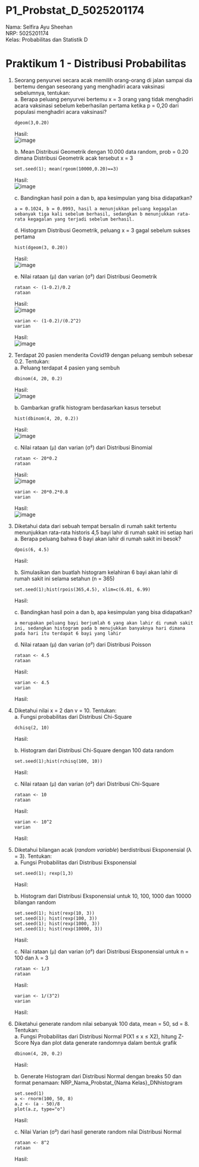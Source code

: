 # P1_Probstat_D_5025201174

Nama: Selfira Ayu Sheehan  
NRP: 5025201174  
Kelas: Probabilitas dan Statistik D

# Praktikum 1 - Distribusi Probabilitas

1. Seorang penyurvei secara acak memilih orang-orang di jalan sampai dia bertemu dengan seseorang yang menghadiri acara vaksinasi sebelumnya, tentukan:  
   a. Berapa peluang penyurvei bertemu x = 3 orang yang tidak menghadiri acara vaksinasi sebelum keberhasilan pertama ketika p = 0,20 dari populasi menghadiri acara vaksinasi?  
   
   ```
   dgeom(3,0.20)
   ```
   Hasil:  
   ![image](https://user-images.githubusercontent.com/80016547/162620391-84d15bbe-2d51-49c5-9a5a-30cbaa85169c.png)
   
   
   b. Mean Distribusi Geometrik dengan 10.000 data random, prob = 0.20 dimana Distribusi Geometrik acak tersebut x = 3  
   
   ```
   set.seed(1); mean(rgeom(10000,0.20)==3)
   ```  
   Hasil:  
   ![image](https://user-images.githubusercontent.com/80016547/162620490-c64a7ccd-f6d6-4f9f-a19e-ee77880468bb.png)
   
   
   c. Bandingkan hasil poin a dan b, apa kesimpulan yang bisa didapatkan?  
   
   ```
   a = 0.1024, b = 0.0993, hasil a menunjukkan peluang kegagalan sebanyak tiga kali sebelum berhasil, sedangkan b menunjukkan rata-rata kegagalan yang terjadi sebelum berhasil.
   ```
   
   d. Histogram Distribusi Geometrik, peluang x = 3 gagal sebelum sukses pertama  
      
   
   ```
   hist(dgeom(3, 0.20))
   ```
   Hasil:  
   ![image](https://user-images.githubusercontent.com/80016547/162620575-670b7020-15c5-47ac-8852-8bbef20cbf3b.png)
   
   
   e. Nilai rataan (μ) dan varian (σ²) dari Distribusi Geometrik  
      
   
   ```
   rataan <- (1-0.2)/0.2
   rataan
   ```
   Hasil:  
   ![image](https://user-images.githubusercontent.com/80016547/162620517-45ee6370-50c2-4415-b936-6d79657b5eb0.png)
   
   ```
   varian <- (1-0.2)/(0.2^2)
   varian
   ```
   Hasil:  
   ![image](https://user-images.githubusercontent.com/80016547/162620541-05a204f0-0a2b-4dc8-8b74-39d3e6ed4606.png)   
   
2. Terdapat 20 pasien menderita Covid19 dengan peluang sembuh sebesar 0.2. Tentukan:  
   a. Peluang terdapat 4 pasien yang sembuh  
         
   
   ```
   dbinom(4, 20, 0.2)
   ```
   Hasil:  
   ![image](https://user-images.githubusercontent.com/80016547/162620689-bd8468bb-50bf-4193-9436-68792e5fb378.png)

   
   b. Gambarkan grafik histogram berdasarkan kasus tersebut  
            
   
   ```
   hist(dbinom(4, 20, 0.2))
   ```
   Hasil:  
   ![image](https://user-images.githubusercontent.com/80016547/162620748-2255c45b-5efe-4cfc-a1a3-8d75c51db80e.png)

   
   c. Nilai rataan (μ) dan varian (σ²) dari Distribusi Binomial  
      
   
   ```
   rataan <- 20*0.2
   rataan
   ```
   Hasil:  
   ![image](https://user-images.githubusercontent.com/80016547/162620709-098c97cd-7ef7-4633-b5e0-9735fff3eadb.png)

   
   ```
   varian <- 20*0.2*0.8
   varian
   ```
   Hasil:  
   ![image](https://user-images.githubusercontent.com/80016547/162620724-3685fb72-9c77-4423-9af2-df449bd0f5a5.png)

   
3. Diketahui data dari sebuah tempat bersalin di rumah sakit tertentu menunjukkan rata-rata historis 4,5 bayi lahir di rumah sakit ini setiap hari  
   a. Berapa peluang bahwa 6 bayi akan lahir di rumah sakit ini besok?  
            
   
   ```
   dpois(6, 4.5)
   ```
   Hasil:
   
   
   b. Simulasikan dan buatlah histogram kelahiran 6 bayi akan lahir di rumah sakit ini selama setahun (n = 365)  
            
   
   ```
   set.seed(1);hist(rpois(365,4.5), xlim=c(6.01, 6.99)
   ```
   Hasil:
   
   
   c. Bandingkan hasil poin a dan b, apa kesimpulan yang bisa didapatkan?  
            
   
   ```
   a merupakan peluang bayi berjumlah 6 yang akan lahir di rumah sakit ini, sedangkan histogram pada b menujukkan banyaknya hari dimana pada hari itu terdapat 6 bayi yang lahir
   ```

   d. Nilai rataan (μ) dan varian (σ²) dari Distribusi Poisson  
          
   
   ```
   rataan <- 4.5
   rataan
   ```
   Hasil:
   
   
   ```
   varian <- 4.5
   varian
   ```
   Hasil:
   
   
4. Diketahui nilai x = 2 dan v = 10. Tentukan:  
   a. Fungsi probabilitas dari Distribusi Chi-Square  
            
   
   ```
   dchisq(2, 10)
   ```
   Hasil:
   
   
   b. Histogram dari Distribusi Chi-Square dengan 100 data random  
            
   
   ```
   set.seed(1);hist(rchisq(100, 10))
   ```
   Hasil:
   
   
   c. Nilai rataan (μ) dan varian (σ²) dari Distribusi Chi-Square  
        
   
   ```
   rataan <- 10
   rataan
   ```
   Hasil:
   
   
   ```
   varian <- 10^2
   varian
   ```
   Hasil:
   
   
5. Diketahui bilangan acak (*random variable*) berdistribusi Eksponensial (λ = 3). Tentukan:  
   a. Fungsi Probabilitas dari Distribusi Eksponensial  
            
   
   ```
   set.seed(1); rexp(1,3)
   ```
   Hasil:
   
   
   b. Histogram dari Distribusi Eksponensial untuk 10, 100, 1000 dan 10000 bilangan random  
            
   
   ```
   set.seed(1); hist(rexp(10, 3))
   set.seed(1); hist(rexp(100, 3))
   set.seed(1); hist(rexp(1000, 3))
   set.seed(1); hist(rexp(10000, 3))
   ```
   Hasil:
   
   
   c.  Nilai rataan (μ) dan varian (σ²) dari Distribusi Eksponensial untuk n = 100 dan λ = 3  
      
   
   ```
   rataan <- 1/3
   rataan
   ```
   Hasil:
   
   
   ```
   varian <- 1/(3^2)
   varian
   ```
   Hasil:
   
   
6. Diketahui generate random nilai sebanyak 100 data, mean = 50, sd = 8. Tentukan:  
   a. Fungsi Probabilitas dari Distribusi Normal P(X1 ≤ x ≤ X2), hitung Z-Score Nya dan plot data generate randomnya dalam bentuk grafik  
            
   
   ```
   dbinom(4, 20, 0.2)
   ```
   Hasil:
   
   
   b. Generate Histogram dari Distribusi Normal dengan breaks 50 dan format penamaan: NRP_Nama_Probstat_{Nama Kelas}_DNhistogram  
            
   
   ```
   set.seed(1)
   a <- rnorm(100, 50, 8)
   a.z <- (a - 50)/8
   plot(a.z, type="o")  
   ```
   Hasil:
   
   
   c. Nilai Varian (σ²) dari hasil generate random nilai Distribusi Normal  
      
   
   ```
   rataan <- 8^2
   rataan
   ```
   Hasil:
   
   
